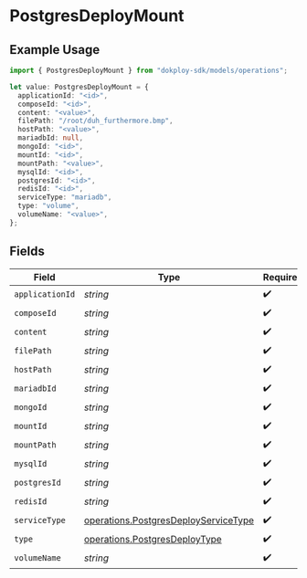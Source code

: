 # PostgresDeployMount

## Example Usage

```typescript
import { PostgresDeployMount } from "dokploy-sdk/models/operations";

let value: PostgresDeployMount = {
  applicationId: "<id>",
  composeId: "<id>",
  content: "<value>",
  filePath: "/root/duh_furthermore.bmp",
  hostPath: "<value>",
  mariadbId: null,
  mongoId: "<id>",
  mountId: "<id>",
  mountPath: "<value>",
  mysqlId: "<id>",
  postgresId: "<id>",
  redisId: "<id>",
  serviceType: "mariadb",
  type: "volume",
  volumeName: "<value>",
};
```

## Fields

| Field                                                                                        | Type                                                                                         | Required                                                                                     | Description                                                                                  |
| -------------------------------------------------------------------------------------------- | -------------------------------------------------------------------------------------------- | -------------------------------------------------------------------------------------------- | -------------------------------------------------------------------------------------------- |
| `applicationId`                                                                              | *string*                                                                                     | :heavy_check_mark:                                                                           | N/A                                                                                          |
| `composeId`                                                                                  | *string*                                                                                     | :heavy_check_mark:                                                                           | N/A                                                                                          |
| `content`                                                                                    | *string*                                                                                     | :heavy_check_mark:                                                                           | N/A                                                                                          |
| `filePath`                                                                                   | *string*                                                                                     | :heavy_check_mark:                                                                           | N/A                                                                                          |
| `hostPath`                                                                                   | *string*                                                                                     | :heavy_check_mark:                                                                           | N/A                                                                                          |
| `mariadbId`                                                                                  | *string*                                                                                     | :heavy_check_mark:                                                                           | N/A                                                                                          |
| `mongoId`                                                                                    | *string*                                                                                     | :heavy_check_mark:                                                                           | N/A                                                                                          |
| `mountId`                                                                                    | *string*                                                                                     | :heavy_check_mark:                                                                           | N/A                                                                                          |
| `mountPath`                                                                                  | *string*                                                                                     | :heavy_check_mark:                                                                           | N/A                                                                                          |
| `mysqlId`                                                                                    | *string*                                                                                     | :heavy_check_mark:                                                                           | N/A                                                                                          |
| `postgresId`                                                                                 | *string*                                                                                     | :heavy_check_mark:                                                                           | N/A                                                                                          |
| `redisId`                                                                                    | *string*                                                                                     | :heavy_check_mark:                                                                           | N/A                                                                                          |
| `serviceType`                                                                                | [operations.PostgresDeployServiceType](../../models/operations/postgresdeployservicetype.md) | :heavy_check_mark:                                                                           | N/A                                                                                          |
| `type`                                                                                       | [operations.PostgresDeployType](../../models/operations/postgresdeploytype.md)               | :heavy_check_mark:                                                                           | N/A                                                                                          |
| `volumeName`                                                                                 | *string*                                                                                     | :heavy_check_mark:                                                                           | N/A                                                                                          |